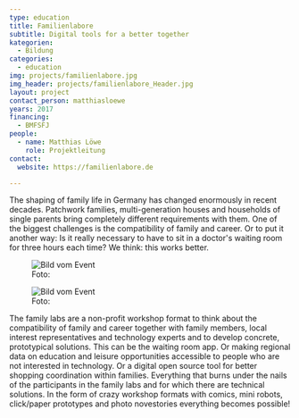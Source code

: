 ```yaml
---
type: education
title: Familienlabore
subtitle: Digital tools for a better together
kategorien:
  - Bildung
categories:
  - education
img: projects/familienlabore.jpg
img_header: projects/familienlabore_Header.jpg
layout: project
contact_person: matthiasloewe
years: 2017
financing:
  - BMFSFJ
people:
  - name: Matthias Löwe
    role: Projektleitung
contact:
  website: https://familienlabore.de

---
```

The shaping of family life in Germany has changed enormously in recent decades. Patchwork families, multi-generation houses and households of single parents bring completely different requirements with them. One of the biggest challenges is the compatibility of family and career. Or to put it another way: Is it really necessary to have to sit in a doctor's waiting room for three hours each time? We think: this works better.

<div class="two-img offset-lg-2">
  <figure class="license">
  <img alt="Bild vom Event" src="/files/projects/familienlabore_img_1.jpg">
        <figcaption>Foto: </figcaption>
    </figure>
    <figure class="license">
    <img alt="Bild vom Event" src="/files/projects/familienlabore_img_2.jpg">
        <figcaption>Foto: </figcaption>
    </figure>
</div>


The family labs are a non-profit workshop format to think about the compatibility of family and career together with family members, local interest representatives and technology experts  and to develop concrete, prototypical solutions. This can be the waiting room app. Or making regional data on education and leisure opportunities accessible to people who are not interested in technology. Or a digital open source tool for better shopping coordination within families. Everything that burns under the nails of the participants in the family labs and for which there are technical solutions. In the form of crazy workshop formats with comics, mini robots, click/paper prototypes and photo novestories everything becomes possible!
